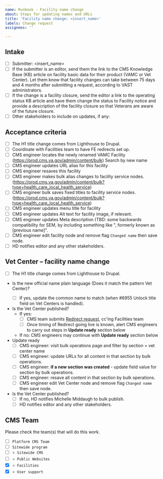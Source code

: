 ```yaml
---
name: Runbook - Facility name change
about: Steps for updating names and URLs
title: 'Facility name change: <insert_name>'
labels: Change request
assignees: ''

---
```


## Intake
- [ ] Submitter: <insert_name>
- [ ] If the submitter is an editor, send them the link to the CMS Knowledge Base (KB) article on facility basic data for their product (VAMC or Vet Center). Let them know that facility changes can take between 75 days and 4 months after submitting a request, according to VAST administrators.
- [ ] If the change is a facility closure, send the editor a link to the operating status KB article and have them change the status to Facility notice and provide a description of the facility closure so that Veterans are aware of the future closure.
- [ ] Other stakeholders to include on updates, if any: <insert name>

## Acceptance criteria

- [ ] The H1 title change comes from Lighthouse to Drupal.
- [ ] Coordinate with Facilities team to have FE redirects set up.
- [ ] CMS engineer locates the newly renamed VAMC Facility (https://prod.cms.va.gov/admin/content/bulk) Search by new name
- [ ] CMS engineer updates URL alias for this facility
- [ ] CMS engineer resaves this facility
- [ ] CMS engineer makes bulk alias changes to facility service nodes. (https://prod.cms.va.gov/admin/content/bulk?type=health_care_local_health_service)
- [ ] CMS engineer bulk saves fixed titles to facility service nodes. (https://prod.cms.va.gov/admin/content/bulk?type=health_care_local_health_service)
- [ ] CMS engineer updates menu title for facility
- [ ] CMS engineer updates Alt text for facility image, if relevant.
- [ ] CMS engineer updates Meta description (TBD: some backwards compatibility for SEM, by including something like ", formerly known as [previous name]".
- [ ] CMS engineer edit facility node and remove flag `Changed name` then save node.
- [ ] HD notifies editor and any other stakeholders.
</details>

## Vet Center – facility name change

- [ ] The H1 title change comes from Lighthouse to Drupal.
- Is the new official name plain language (Does it match the pattern <city> Vet Center)?
  - [ ] If yes, update the common name to match (when #6955 Unlock title field on Vet Centers is handled).
- Is the Vet Center published?
  - If yes:
    - [ ] CMS team submits [Redirect request](https://github.com/department-of-veterans-affairs/va.gov-team/issues/new?assignees=mnorthuis&labels=ia&template=redirect-request.md&title=Redirect+Request), cc'ing Facilities team
    - [ ] Once timing of Redirect going live is known, alert CMS engineers to carry out steps in **Update ready** section below
  - If no: CMS engineers may continue with **Update ready** section below
- Update ready
    - [ ] CMS engineer: visit bulk operations page and filter by section = vet center name
    - [ ] CMS engineer: update URLs for all content in that section by bulk operations.
    - [ ] CMS engineer: **if a new section was created** - update field value for section by bulk operations.
    - [ ] CMS engineer: resave all content in that section by bulk operations.
    - [ ] CMS engineer edit Vet Center node and remove flag `Changed name` then save node.
- Is the Vet Center published?
  - [ ] If no, HD notifies Michelle Middaugh to bulk publish.
  - [ ] HD notifies editor and any other stakeholders.
  </details>

## CMS Team
Please check the team(s) that will do this work.

- [ ] `Platform CMS Team`
- [ ] `Sitewide program`
- [ ] `⭐️ Sitewide CMS`
- [ ] `⭐️ Public Websites`
- [x] `⭐️ Facilities`
- [x] `⭐️ User support`
